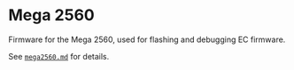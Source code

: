 # Mega 2560

Firmware for the Mega 2560, used for flashing and debugging EC firmware.

See [`mega2560.md`](../../docs/mega2560.md) for details.

